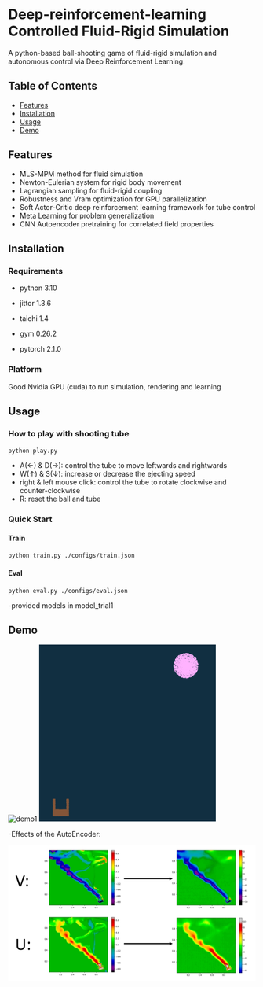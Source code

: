# Deep-reinforcement-learning Controlled Fluid-Rigid Simulation

A python-based ball-shooting game of fluid-rigid simulation and autonomous control via Deep Reinforcement Learning. 

## Table of Contents

- [Features](#features)
- [Installation](#installation)
- [Usage](#usage)
- [Demo](#demo)
<!-- [Contributing](#contributing) -->
<!-- [License](#license) -->
<!-- [Acknowledgements](#acknowledgements) -->

## Features

- MLS-MPM method for fluid simulation
- Newton-Eulerian system for rigid body movement
- Lagrangian sampling for fluid-rigid coupling
- Robustness and Vram optimization for GPU parallelization
- Soft Actor-Critic deep reinforcement learning framework for tube control
- Meta Learning for problem generalization
- CNN Autoencoder pretraining for correlated field properties 


## Installation

### Requirements

* python 3.10

* jittor 1.3.6

* taichi 1.4

<!-- * tensorboardX 2.5.1 -->

* gym 0.26.2

* pytorch 2.1.0

### Platform
 Good Nvidia GPU (cuda) to run simulation, rendering and learning 


## Usage

### How to play with shooting tube
```
python play.py
```
- A(&leftarrow;) & D(&rightarrow;): control the tube to move leftwards and rightwards
- W(&uparrow;) & S(&downarrow;): increase or decrease the ejecting speed
- right & left mouse click: control the tube to rotate clockwise and counter-clockwise
- R: reset the ball and tube

### Quick Start

#### Train

```
python train.py ./configs/train.json
```

#### Eval

```
python eval.py ./configs/eval.json
```
 -provided models in model_trial1

 
## Demo
<img src="https://github.com/Furkath/DRL_controlled_fluid-rigid_simulation/blob/master/demos/demo.gif" alt="demo1" width="360" height="360" /> <img src="https://github.com/Furkath/DRL_controlled_fluid-rigid_simulation/blob/master/demos/trained.gif" alt="demo2" width="360" height="360" /> 

-Effects of the AutoEncoder:

<img src="https://github.com/Furkath/DRL_controlled_fluid-rigid_simulation/blob/master/demos/autuoencoder.png" alt="demo3" />
